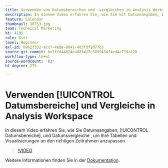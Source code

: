 ```yaml
---
title: Verwenden von Datumsbereichen und -vergleichen in Analysis Workspace
description: In diesem Video erfahren Sie, wie Sie mit Datumsangaben, Datumsbereichen und Datumsvergleichen Ihre Tabellen und Visualisierungen an den richtigen Zeitrahmen anpassen können.
feature: Calendar
thumbnail: 30753.jpg
team: Technical Marketing
kt: 4105
role: User
level: Beginner
exl-id: 0962f332-acc7-4ebe-9841-4d3fdf1d77b3
source-git-commit: be1ffd44024ea883427c3099434f4ed4e719a128
workflow-type: tm+mt
source-wordcount: '83'
ht-degree: 27%

---
```


# Verwenden [!UICONTROL Datumsbereiche] und Vergleiche in Analysis Workspace

In diesem Video erfahren Sie, wie Sie Datumsangaben, [!UICONTROL Datumsbereiche], und Datumsvergleiche , um Ihre Tabellen und Visualisierungen an den richtigen Zeitrahmen anzupassen.

>[!VIDEO](https://video.tv.adobe.com/v/30753/?quality=12)

Weitere Informationen finden Sie in der [Dokumentation](https://experienceleague.adobe.com/docs/analytics/analyze/analysis-workspace/components/calendar-date-ranges/calendar.html?lang=de).

